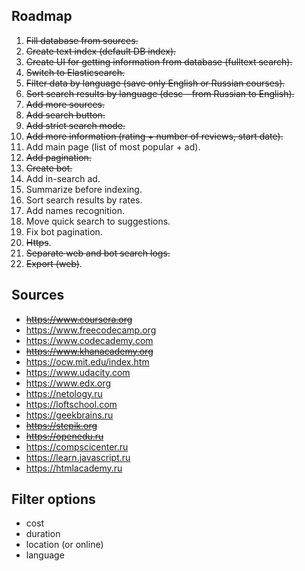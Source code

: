 ## Roadmap

1. <s>Fill database from sources.</s>
2. <s>Create text index (default DB index).</s>
3. <s>Create UI for getting information from database (fulltext search).</s>
4. <s>Switch to Elasticsearch.</s>
5. <s>Filter data by language (save only English or Russian courses).</s>
6. <s>Sort search results by language (desc - from Russian to English).</s>
7. <s>Add more sources.</s>
8. <s>Add search button.</s>
9. <s>Add strict search mode.</s>
10. <s>Add more information (rating + number of reviews, start date).</s>
11. Add main page (list of most popular + ad).
12. <s>Add pagination.</s>
13. <s>Create bot.</s>
14. Add in-search ad.
15. Summarize before indexing.
16. Sort search results by rates.
17. Add names recognition.
18. Move quick search to suggestions.
19. Fix bot pagination.
20. <s>Https</s>.
21. <s>Separate web and bot search logs.</s>
22. <s>Export (web)</s>.

## Sources
- <s>https://www.coursera.org</s>
- https://www.freecodecamp.org
- https://www.codecademy.com
- <s>https://www.khanacademy.org</s>
- https://ocw.mit.edu/index.htm
- https://www.udacity.com
- https://www.edx.org
- https://netology.ru
- https://loftschool.com
- https://geekbrains.ru
- <s>https://stepik.org</s>
- <s>https://openedu.ru</s>
- https://compscicenter.ru
- https://learn.javascript.ru
- https://htmlacademy.ru


## Filter options
- cost
- duration
- location (or online)
- language